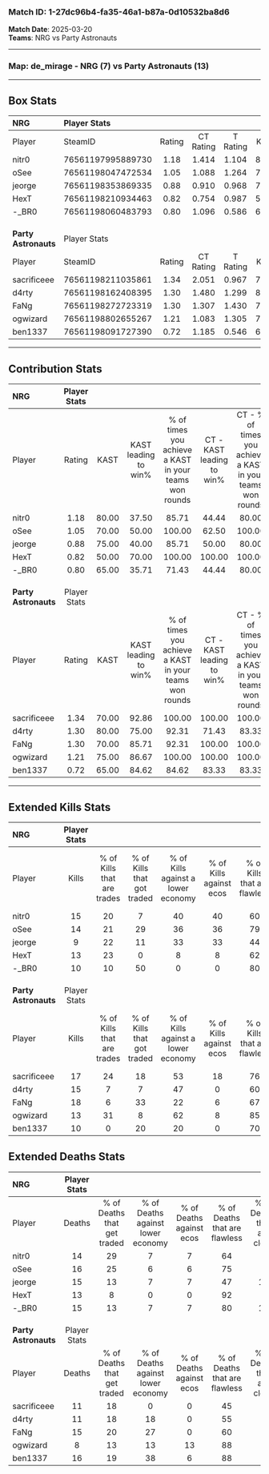 ### Match ID: 1-27dc96b4-fa35-46a1-b87a-0d10532ba8d6  
**Match Date**: 2025-03-20  
**Teams**: NRG vs Party Astronauts  

---  

### **Map**: de_mirage - NRG (7) vs Party Astronauts (13)  
---  

## Box Stats  

| **NRG**              | Player Stats      |        |           |          |       |       |       |         |        |      |     |
| :- | :- | :-: | :-: | :-: | :-: | :-: | :-: | :-: | :-: | :-: | :-: |
| Player               | SteamID           | Rating | CT Rating | T Rating | KAST  |  ADR  | Kills | Assists | Deaths | K/D  | HS% |
| nitr0                | 76561197995889730 |  1.18  |   1.414   |  1.104   | 80.00 | 76.1  |  15   |    3    |   14   | 1.07 | 40  |
| oSee                 | 76561198047472534 |  1.05  |   1.088   |  1.264   | 70.00 | 84.5  |  14   |    6    |   16   | 0.88 | 50  |
| jeorge               | 76561198353869335 |  0.88  |   0.910   |  0.968   | 75.00 | 74.0  |   9   |    9    |   15   | 0.60 | 44  |
| HexT                 | 76561198210934463 |  0.82  |   0.754   |  0.987   | 50.00 | 55.2  |  13   |    0    |   13   | 1.00 | 76  |
| -_BR0                | 76561198060483793 |  0.80  |   1.096   |  0.586   | 65.00 | 68.5  |  10   |    3    |   15   | 0.67 | 70  |
|                      |                   |        |           |          |       |       |       |         |        |      |     |
|                      |                   |        |           |          |       |       |       |         |        |      |     |
|                      |                   |        |           |          |       |       |       |         |        |      |     |
| **Party Astronauts** | Player Stats      |        |           |          |       |       |       |         |        |      |     |
| Player               | SteamID           | Rating | CT Rating | T Rating | KAST  |  ADR  | Kills | Assists | Deaths | K/D  | HS% |
| sacrificeee          | 76561198211035861 |  1.34  |   2.051   |  0.967   | 70.00 | 94.0  |  17   |    6    |   11   | 1.55 | 41  |
| d4rty                | 76561198162408395 |  1.30  |   1.480   |  1.299   | 80.00 | 82.2  |  15   |    7    |   11   | 1.36 | 60  |
| FaNg                 | 76561198272723319 |  1.30  |   1.307   |  1.430   | 70.00 | 104.8 |  18   |    3    |   15   | 1.20 | 77  |
| ogwizard             | 76561198802655267 |  1.21  |   1.083   |  1.305   | 75.00 | 71.1  |  13   |    6    |   8    | 1.63 |  0  |
| ben1337              | 76561198091727390 |  0.72  |   1.185   |  0.546   | 65.00 | 50.0  |  10   |    4    |   16   | 0.63 | 40  |
---  

## Contribution Stats  

| **NRG**              | Player Stats |       |                      |                                                        |                           |                                                             |                          |                                                            |
| :- | :-: | :-: | :-: | :-: | :-: | :-: | :-: | :-: |
| Player               |    Rating    | KAST  | KAST leading to win% | % of times you achieve a KAST in your teams won rounds | CT - KAST leading to win% | CT - % of times you achieve a KAST in your teams won rounds | T - KAST leading to win% | T - % of times you achieve a KAST in your teams won rounds |
| nitr0                |     1.18     | 80.00 |        37.50         |                         85.71                          |           44.44           |                            80.00                            |          28.57           |                           100.00                           |
| oSee                 |     1.05     | 70.00 |        50.00         |                         100.00                         |           62.50           |                           100.00                            |          33.33           |                           100.00                           |
| jeorge               |     0.88     | 75.00 |        40.00         |                         85.71                          |           50.00           |                            80.00                            |          28.57           |                           100.00                           |
| HexT                 |     0.82     | 50.00 |        70.00         |                         100.00                         |          100.00           |                           100.00                            |          40.00           |                           100.00                           |
| -_BR0                |     0.80     | 65.00 |        35.71         |                         71.43                          |           44.44           |                            80.00                            |          20.00           |                           50.00                            |
|                      |              |       |                      |                                                        |                           |                                                             |                          |                                                            |
|                      |              |       |                      |                                                        |                           |                                                             |                          |                                                            |
|                      |              |       |                      |                                                        |                           |                                                             |                          |                                                            |
| **Party Astronauts** | Player Stats |       |                      |                                                        |                           |                                                             |                          |                                                            |
| Player               |    Rating    | KAST  | KAST leading to win% | % of times you achieve a KAST in your teams won rounds | CT - KAST leading to win% | CT - % of times you achieve a KAST in your teams won rounds | T - KAST leading to win% | T - % of times you achieve a KAST in your teams won rounds |
| sacrificeee          |     1.34     | 70.00 |        92.86         |                         100.00                         |          100.00           |                           100.00                            |          87.50           |                           100.00                           |
| d4rty                |     1.30     | 80.00 |        75.00         |                         92.31                          |           71.43           |                            83.33                            |          77.78           |                           100.00                           |
| FaNg                 |     1.30     | 70.00 |        85.71         |                         92.31                          |          100.00           |                           100.00                            |          75.00           |                           85.71                            |
| ogwizard             |     1.21     | 75.00 |        86.67         |                         100.00                         |          100.00           |                           100.00                            |          77.78           |                           100.00                           |
| ben1337              |     0.72     | 65.00 |        84.62         |                         84.62                          |           83.33           |                            83.33                            |          85.71           |                           85.71                            |
---  

## Extended Kills Stats  

| **NRG**              | Player Stats |                            |                            |                                    |                         |                              |                                 |                                       |                    |           |
| :- | :-: | :-: | :-: | :-: | :-: | :-: | :-: | :-: | :-: | :-: |
| Player               |    Kills     | % of Kills that are trades | % of Kills that got traded | % of Kills against a lower economy | % of Kills against ecos | % of Kills that are flawless | % of Kills that are close duels | % of Kills that are assisted by flash | Pistol Round Kills | AWP Kills |
| nitr0                |      15      |             20             |             7              |                 40                 |           40            |              60              |                0                |                   0                   |         0          |     0     |
| oSee                 |      14      |             21             |             29             |                 36                 |           36            |              79              |                7                |                   7                   |         3          |     2     |
| jeorge               |      9       |             22             |             11             |                 33                 |           33            |              44              |               11                |                   0                   |         0          |     0     |
| HexT                 |      13      |             23             |             0              |                 8                  |            8            |              62              |                8                |                   0                   |         6          |     0     |
| -_BR0                |      10      |             10             |             50             |                 0                  |            0            |              80              |                0                |                  10                   |         1          |     0     |
|                      |              |                            |                            |                                    |                         |                              |                                 |                                       |                    |           |
|                      |              |                            |                            |                                    |                         |                              |                                 |                                       |                    |           |
|                      |              |                            |                            |                                    |                         |                              |                                 |                                       |                    |           |
| **Party Astronauts** | Player Stats |                            |                            |                                    |                         |                              |                                 |                                       |                    |           |
| Player               |    Kills     | % of Kills that are trades | % of Kills that got traded | % of Kills against a lower economy | % of Kills against ecos | % of Kills that are flawless | % of Kills that are close duels | % of Kills that are assisted by flash | Pistol Round Kills | AWP Kills |
| sacrificeee          |      17      |             24             |             18             |                 53                 |           18            |              76              |                0                |                   0                   |         0          |     0     |
| d4rty                |      15      |             7              |             7              |                 47                 |            0            |              60              |                7                |                   7                   |         1          |     0     |
| FaNg                 |      18      |             6              |             33             |                 22                 |            6            |              67              |                6                |                  11                   |         0          |     1     |
| ogwizard             |      13      |             31             |             8              |                 62                 |            8            |              85              |                8                |                   0                   |         0          |    12     |
| ben1337              |      10      |             0              |             20             |                 20                 |            0            |              70              |               10                |                   0                   |         0          |     0     |
## Extended Deaths Stats  

| **NRG**              | Player Stats |                             |                                   |                          |                               |                            |                           |               |
| :- | :-: | :-: | :-: | :-: | :-: | :-: | :-: | :-: |
| Player               |    Deaths    | % of Deaths that get traded | % of Deaths against lower economy | % of Deaths against ecos | % of Deaths that are flawless | % of Deaths that are close | % of Deaths while blinded | Deaths to AWP |
| nitr0                |      14      |             29              |                 7                 |            7             |              64               |             0              |             0             |       2       |
| oSee                 |      16      |             25              |                 6                 |            6             |              75               |             0              |             6             |       3       |
| jeorge               |      15      |             13              |                 7                 |            7             |              47               |             13             |             0             |       3       |
| HexT                 |      13      |              8              |                 0                 |            0             |              92               |             0              |             8             |       1       |
| -_BR0                |      15      |             13              |                 7                 |            7             |              80               |             13             |             7             |       4       |
|                      |              |                             |                                   |                          |                               |                            |                           |               |
|                      |              |                             |                                   |                          |                               |                            |                           |               |
|                      |              |                             |                                   |                          |                               |                            |                           |               |
| **Party Astronauts** | Player Stats |                             |                                   |                          |                               |                            |                           |               |
| Player               |    Deaths    | % of Deaths that get traded | % of Deaths against lower economy | % of Deaths against ecos | % of Deaths that are flawless | % of Deaths that are close | % of Deaths while blinded | Deaths to AWP |
| sacrificeee          |      11      |             18              |                 0                 |            0             |              45               |             9              |             0             |       1       |
| d4rty                |      11      |             18              |                18                 |            0             |              55               |             0              |             0             |       0       |
| FaNg                 |      15      |             20              |                27                 |            0             |              60               |             7              |             7             |       1       |
| ogwizard             |      8       |             13              |                13                 |            13            |              88               |             0              |            13             |       0       |
| ben1337              |      16      |             19              |                38                 |            6             |              88               |             6              |             0             |       0       |

